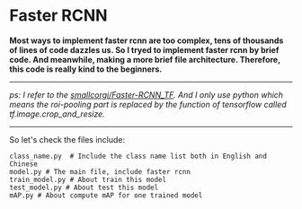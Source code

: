 # Faster RCNN  
**Most ways to implement faster rcnn are too complex, tens of thousands of lines of code dazzles us. So I tryed to implement faster rcnn by brief code. And meanwhile, making a more brief file architecture. Therefore, this code is really kind to the beginners.**
___
*ps: I refer to the [smallcorgi/Faster-RCNN_TF](https://github.com/rbgirshick/py-faster-rcnn ). And I only use python which means the roi-pooling part is replaced by the function of tensorflow called tf.image.crop_and_resize.*
___
So let's check the files include:  
```
class_name.py  # Include the class name list both in English and Chinese
model.py # The main file, include faster rcnn 
train_model.py # About train this model
test_model.py # About test this model
mAP.py # About compute mAP for one trained model
```